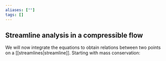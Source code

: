 ```yaml
---
aliases: [""]
tags: []
---
```


## Streamline analysis in a compressible flow

We will now integrate the equations to obtain relations between two points on a [[streamlines|streamline]]. Starting with mass conservation:

